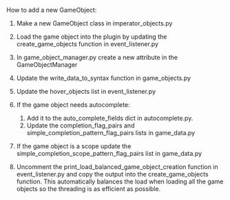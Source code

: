 How to add a new GameObject:

1. Make a new GameObject class in imperator_objects.py

2. Load the game object into the plugin by updating the create_game_objects function in event_listener.py

3. In game_object_manager.py create a new attribute in the GameObjectManager

4. Update the write_data_to_syntax function in game_objects.py

5. Update the hover_objects list in event_listener.py

6. If the game object needs autocomplete:
	1. Add it to the auto_complete_fields dict in autocomplete.py. 
	2. Update the completion_flag_pairs and simple_completion_pattern_flag_pairs lists in game_data.py

7. If the game object is a scope update the simple_completion_scope_pattern_flag_pairs list in game_data.py

8. Uncomment the print_load_balanced_game_object_creation function in event_listener.py and copy the output into the create_game_objects function. This automatically balances the load when loading all the game objects so the threading is as efficient as possible.
